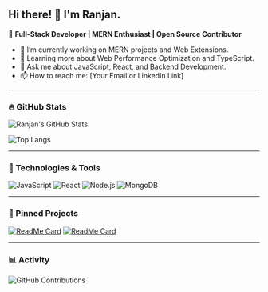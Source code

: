 ## Hi there! 👋 I'm Ranjan.

🚀 **Full-Stack Developer | MERN Enthusiast | Open Source Contributor**

- 🔭 I’m currently working on MERN projects and Web Extensions.
- 🌱 Learning more about Web Performance Optimization and TypeScript.
- 💬 Ask me about JavaScript, React, and Backend Development.
- 📫 How to reach me: [Your Email or LinkedIn Link]

---

### 🔥 GitHub Stats
![Ranjan's GitHub Stats](https://github-readme-stats.vercel.app/api?username=yranjan06&show_icons=true&theme=radical)

![Top Langs](https://github-readme-stats.vercel.app/api/top-langs/?username=yranjan06&layout=compact&theme=radical)

---

### 🚀 Technologies & Tools
![JavaScript](https://img.shields.io/badge/-JavaScript-F7DF1E?style=flat-square&logo=javascript&logoColor=black)
![React](https://img.shields.io/badge/-React-61DAFB?style=flat-square&logo=react&logoColor=white)
![Node.js](https://img.shields.io/badge/-Node.js-339933?style=flat-square&logo=node.js&logoColor=white)
![MongoDB](https://img.shields.io/badge/-MongoDB-47A248?style=flat-square&logo=mongodb&logoColor=white)

---

### 📌 Pinned Projects
[![ReadMe Card](https://github-readme-stats.vercel.app/api/pin/?username=yranjan06&repo=mern-projects&theme=radical)](https://github.com/yranjan06/mern-projects)
[![ReadMe Card](https://github-readme-stats.vercel.app/api/pin/?username=yranjan06&repo=Toolkit&theme=radical)](https://github.com/yranjan06/Toolkit)

---

### 📊 Activity
![GitHub Contributions](https://github-readme-activity-graph.cyclic.app/graph?username=yranjan06&theme=github-dark)

